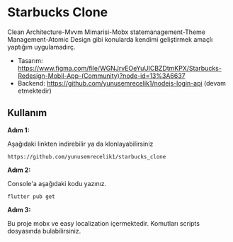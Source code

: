 # Starbucks Clone

Clean Architecture-Mvvm Mimarisi-Mobx statemanagement-Theme Management-Atomic Design gibi konularda kendimi geliştirmek amaçlı yaptığım uygulamadırç.

* Tasarım: https://www.figma.com/file/WGNJrvEOeYuUlCBZDtmKPX/Starbucks-Redesign-Mobil-App-(Community)?node-id=13%3A6637
* Backend: https://github.com/yunusemrecelik1/nodejs-login-api (devam etmektedir)


## Kullanım

**Adım 1:**

Aşağıdaki linkten indirebilir ya da klonlayabilirsiniz

```
https://github.com/yunusemrecelik1/starbucks_clone
```

**Adım 2:**

Console'a aşağıdaki kodu yazınız.

```
flutter pub get 
```

**Adım 3:**

Bu proje mobx ve easy localization içermektedir. Komutları scripts dosyasında bulabilirsiniz. 
